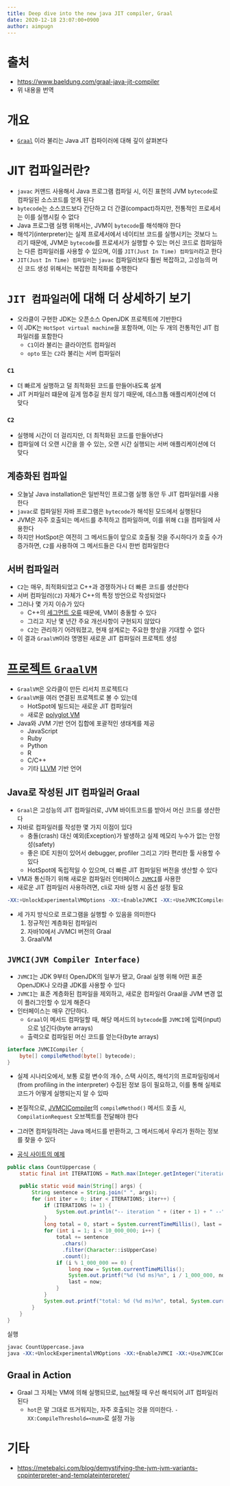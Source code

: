 ```yaml
---
title: Deep dive into the new java JIT compiler, Graal
date: 2020-12-18 23:07:00+0900
author: aimpugn
---
```


# 출처

- https://www.baeldung.com/graal-java-jit-compiler
- 위 내용을 번역

# 개요

- [`Graal`](https://github.com/oracle/graal) 이라 불리는 Java JIT 컴파이러에 대해 깊이 살펴본다

# JIT 컴파일러란?

- `javac` 커맨드 사용해서 Java 프로그램 컴파일 시, 이진 표현의 JVM `bytecode`로 컴파일된 소스코드를 얻게 된다
- `bytecode`는 소스코드보다 간단하고 더 간결(compact)하지만, 전통적인 프로세서는 이를 실행시킬 수 없다
- Java 프로그램 실행 위해서는, JVM이 `bytecode`를 해석해야 한다
- 해석기(interpreter)는 실제 프로세서에서 네이티브 코드를 실행시키는 것보다 느리기 때문에, JVM은 `bytecode`를 프로세서가 실행할 수 있는 머신 코드로 컴파일하는 다른 컴파일러를 사용할 수 있으며, 이를 `JIT(Just In Time) 컴파일러`라고 한다
- `JIT(Just In Time) 컴파일러`는 `javac` 컴파일러보다 훨씬 복잡하고, 고성능의 머신 코드 생성 위해서는 복잡한 최적화를 수행한다

# `JIT 컴파일러`에 대해 더 상세하기 보기

- 오라클이 구현한 JDK는 오픈소스 OpenJDK 프로젝트에 기반한다
- 이 JDK는 `HotSpot virtual machine`을 포함하며, 이는 두 개의 전통적인 JIT 컴파일러를 포함한다
  - `C1`이라 불리는 클라이언트 컴파일러
  - `opto` 또는 `C2`라 불리는 서버 컴파일러

### `C1`

- 더 빠르게 실행하고 덜 최적화된 코드를 만들어내도록 설계
- JIT 커파일러 떄문에 길게 멈추길 원치 않기 때문에, 데스크톱 애플리케이션에 더 맞다

### `C2`

- 실행헤 시간이 더 걸리지만, 더 최적화된 코드를 만들어낸다
- 컴파일에 더 오랜 시간을 쓸 수 있는, 오랜 시간 실행되는 서버 애플리케이션에 더 맞다

## 계층화된 컴파일

- 오늘날 Java installation은 일반적인 프로그램 실행 동안 두 JIT 컴파일러를 사용한다
- `javac`로 컴파일된 자바 프로그램은 `bytecode`가 해석된 모드에서 실행된다
- JVM은 자주 호출되는 메서드를 추적하고 컴파일하며, 이를 위해 `C1`을 컴파일에 사용한다
- 하지만 HotSpot은 여전히 그 메서드들이 앞으로 호출될 것을 주시하다가 호출 수가 증가하면, `C2`를 사용하여 그 메서드들은 다시 한번 컴파일한다

## 서버 컴파일러

- `C2`는 매우, 최적화되었고 C++과 경쟁하거나 더 빠른 코드를 생산한다
- 서버 컴파일러(`C2`) 자체가 C++의 특정 방언으로 작성되었다
- 그러나 몇 가지 이슈가 있다
  - C++의 [세그먼트 오류](https://kb.iu.edu/d/aqsj) 때문에, VM이 충돌할 수 있다
  - 그리고 지난 몇 년간 주요 개선사항이 구현되지 않았다
  - `C2`는 관리하기 어려워졌고, 현재 설계로는 주요한 향상을 기대할 수 없다
- 이 결과 `GraalVM`이라 명명된 새로운 JIT 컴파일러 프로젝트 생성

# [프로젝트 `GraalVM`](https://www.graalvm.org/)

- `GraalVM`은 오라클이 만든 리서치 프로젝트다
- `GraalVM`을 여러 연결된 프로젝트로 볼 수 있는데
  - HotSpot에 빌드되는 새로운 JIT 컴파일러
  - 새로운 [polyglot VM](https://www.graalvm.org/reference-manual/polyglot-programming/)
- Java와 JVM 기반 언어 집합에 포괄적인 생태계를 제공
  - JavaScript
  - Ruby
  - Python
  - R
  - C/C++
  - 기타 [LLVM](https://ko.wikipedia.org/wiki/LLVM) 기반 언어

## Java로 작성된 JIT 컴파일러 Graal

- `Graal`은 고성능의 JIT 컴파일러로, JVM 바이트코드를 받아서 머신 코드를 생산한다
- 자바로 컴파일러를 작성한 몇 가지 이점이 있다
  - 충돌(crash) 대신 예외(Exception)가 발생하고 실제 메모리 누수가 없는 안정성(safety)
  - 좋은 IDE 지원이 있어서 debugger, profiler 그리고 기타 편리한 툴 사용할 수 있다
  - HotSpot에 독립적일 수 있으며, 더 빠른 JIT 컴파일된 버전을 생산할 수 있다
- VM과 통신하기 위해 새로운 컴파일러 인터페이스 [`JVMCI`](https://openjdk.java.net/jeps/243)를 사용한
- 새로운 JIT 컴파일러 사용하려면, cli로 자바 실행 시 옵션 설정 필요

```s
-XX:+UnlockExperimentalVMOptions -XX:+EnableJVMCI -XX:+UseJVMCICompiler
```

- 세 가지 방식으로 프로그램을 실행할 수 있음을 의미한다
  1. 정규적인 계층화된 컴파일러
  2. 자바10에서 JVMCI 버전의 Graal
  3. GraalVM

## `JVMCI(JVM Compiler Interface)`

- `JVMCI`는 JDK 9부터 OpenJDK의 일부가 됐고, Graal 실행 위해 어떤 표준 OpenJDK나 오라클 JDK를 사용할 수 있다
- `JVMCI`는 표준 계층화된 컴파일을 제외하고, 새로운 컴파일러 Graal을 JVM 변경 없이 플러그인할 수 있게 해준다
- 인터페이스는 매우 간단하다.
  - `Graal`이 메서드 컴파일할 때, 해당 메서드의 `bytecode`를 `JVMCI`에 입력(input)으로 넘긴다(byte arrays)
  - 출력으로 컴파일된 머신 코드를 얻는다(byte arrays)

```java
interface JVMCICompiler {
    byte[] compileMethod(byte[] bytecode);
}
```

- 실제 시나리오에서, 보통 로컬 변수의 개수, 스택 사이즈, 해석기의 프로파일링에서(from profiling in the interpreter) 수집된 정보 등이 필요하고, 이를 통해 실제로 코드가 어떻게 실행되는지 알 수 있따
- 본질적으로, [JVMCICompiler](https://github.com/md-5/OpenJDK/blob/master/src/jdk.internal.vm.ci/share/classes/jdk.vm.ci.runtime/src/jdk/vm/ci/runtime/JVMCICompiler.java)의 `compileMethod()` 메서드 호출 시, `CompilationRequest` 오브젝트를 전달해야 한다
- 그러면 컴파일하려는 Java 메서드를 반환하고, 그 메서드에서 우리가 원하는 정보를 찾을 수 있다

- [공식 사이트의 예제](https://www.graalvm.org/examples/java-performance-examples/)

```java
public class CountUppercase {
    static final int ITERATIONS = Math.max(Integer.getInteger("iterations", 1), 1);

    public static void main(String[] args) {
        String sentence = String.join(" ", args);
        for (int iter = 0; iter < ITERATIONS; iter++) {
            if (ITERATIONS != 1) {
                System.out.println("-- iteration " + (iter + 1) + " --");
            }
            long total = 0, start = System.currentTimeMillis(), last = start;
            for (int i = 1; i < 10_000_000; i++) {
                total += sentence
                  .chars()
                  .filter(Character::isUpperCase)
                  .count();
                if (i % 1_000_000 == 0) {
                    long now = System.currentTimeMillis();
                    System.out.printf("%d (%d ms)%n", i / 1_000_000, now - last);
                    last = now;
                }
            }
            System.out.printf("total: %d (%d ms)%n", total, System.currentTimeMillis() - start);
        }
    }
}
```

실행

```s
javac CountUppercase.java
java -XX:+UnlockExperimentalVMOptions -XX:+EnableJVMCI -XX:+UseJVMCICompiler
```

## Graal in Action

- Graal 그 자체는 VM에 의해 실행되므로, [`hot`](https://stackoverflow.com/a/30855298)해질 때 우선 해석되어 JIT 컴파일러된다
  - `hot`은 말 그대로 뜨거워지는, 자주 호출되는 것을 의미한다. `-XX:CompileThreshold=<num>`로 설정 가능

# 기타

- https://metebalci.com/blog/demystifying-the-jvm-jvm-variants-cppinterpreter-and-templateinterpreter/
